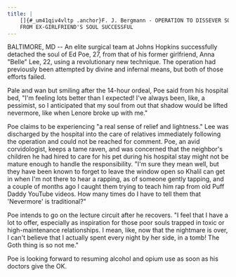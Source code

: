 ```yaml
---
title: |
    []{#_um41qiv4vltp .anchor}F. J. Bergmann - OPERATION TO DISSEVER SOUL
    FROM EX-GIRLFRIEND'S SOUL SUCCESSFUL
---
```


BALTIMORE, MD -- An elite surgical team at Johns Hopkins successfully
detached the soul of Ed Poe, 27, from that of his former girlfriend,
Anna \"Belle\" Lee, 22, using a revolutionary new technique. The
operation had previously been attempted by divine and infernal means,
but both of those efforts failed.

Pale and wan but smiling after the 14-hour ordeal, Poe said from his
hospital bed, \"I\'m feeling lots better than I expected! I\'ve always
been, like, a pessimist, so I anticipated that my soul from out that
shadow would be lifted nevermore, like when Lenore broke up with me."

Poe claims to be experiencing \"a real sense of relief and lightness.\"
Lee was discharged by the hospital into the care of relatives
immediately following the operation and could not be reached for
comment. Poe, an avid corvidologist, keeps a tame raven, and was
concerned that the neighbor\'s children he had hired to care for his pet
during his hospital stay might not be mature enough to handle the
responsibility. \"I\'m sure they mean well, but they have been known to
forget to leave the window open so Khalil can get in when I\'m not there
to hear a rapping, as of someone gently tapping, and a couple of months
ago I caught them trying to teach him rap from old Puff Daddy YouTube
videos. How many times do I have to tell them that \'Nevermore\' is
traditional?\"

Poe intends to go on the lecture circuit after he recovers. \"I feel
that I have a lot to offer, especially as inspiration for those poor
souls trapped in toxic or high-maintenance relationships. I mean, like,
now that the nightmare is over, I can't believe that I actually spent
every night by her side, in a tomb! The Goth thing is so not me.\"

Poe is looking forward to resuming alcohol and opium use as soon as his
doctors give the OK.
